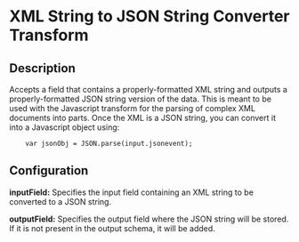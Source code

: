 # XML String to JSON String Converter Transform


Description
-----------
Accepts a field that contains a properly-formatted XML string and
outputs a properly-formatted JSON string version of the data. This is 
meant to be used with the Javascript transform for the parsing of 
complex XML documents into parts. Once the XML is a JSON string, you 
can convert it into a Javascript object using:

        var jsonObj = JSON.parse(input.jsonevent);


Configuration
-------------
**inputField:** Specifies the input field containing an XML string to
be converted to a JSON string.

**outputField:** Specifies the output field where the JSON string will
be stored. If it is not present in the output schema, it will be
added.
